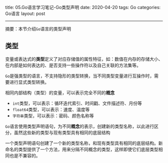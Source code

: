 title: 05.Go语言学习笔记-Go类型声明
date: 2020-04-20
tags: Go
categories: Go语言
layout: post

------

摘要：本节介绍`Go`语言的类型声明

<!-- more -->

## 类型

变量或表达式的**类型**定义了对应存储值的属性特征，如：数值在内存的存储大小、在内部是如何表达的、是否支持一些操作符以及自己关联的方法集等。

`Go`是强类型的语言，不支持隐形的类型转换，当不同类型变量进行互操作时，需要进行显式类型转换。

相同内部结构（类型）的变量，可以表示完全不同的**概念**

- `int`类型，可以表示：循环迭代索引、时间戳、文件描述符、月份等
- `float64`类型，可以表示：速度、温度等
- `字符串`类型，可以表示：密码、颜色名称等

`Go`语言使用类型声明语句，为不同**概念**的表示，创建新的类型名称，以此进行区分，虽然这些新的类型与现有类型具有相同的底层结构

一个类型声明语句创建了一个新的类型名称，和现有类型具有相同的底层结构。新命名的类型提供了一个方法，用来分隔不同概念的类型，这样即使它们底层类型相同也是不兼容的。
